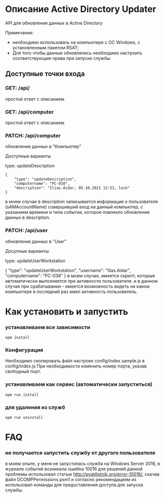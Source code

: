 # Описание Active Directory Updater
API для обновления данных в Active Directory

Примечание:
* необходимо использовать на компьютере с ОС Windows, с установленным пакетом RSAT;
* Для того чтобы данные обновлялись необходимо настроить соответствующие права при запуске службы.

## Доступныe точки входа

### GET: /api/
простой ответ с описанием

### GET: /api/computer
простой ответ с описанием

### PATCH: /api/computer
обновление данных в "Компьютер"

Доступные варианты

type: updateDescription
```
{
    "type": "updateDescription",
    "computername": "PC-038",
    "description": "Ilias.Aidar, 05.10.2021 12:31, lock"
}
```
в моем случае в description записывается информация о пользователе (sAMAccountName) совершивший вход на данный компьютер, с указанием времени и типа события, которое повлекло обновление данных в description.

### PATCH: /api/user
обновление данных в "User"

Досупные варианты

type: updateUserWorkstation

{
    "type": "updateUserWorkstation",
    "username": "Ilias.Aidar",
    "computername": "PC-038"
}
в моем случае, имеется скрипт, которые автоматически выполняется при активности пользователя.
и в данном случае при срабатывании - имеется возможность видеть на каком компьютере в последний раз имел активность пользователь.



# Как установить и запустить

### устанавливаем все зависимости
```
npm install
```

### Конфигурация
Необходимо скопировать файл настроек config/index.sample.js в config/index.js
При необходимости изменить номер порта, указав свободный порт.

### устанавливаем как сервис (автоматически запуститься)
```
npm run install
```

### для удаления из служб
```
npm run uninstall
```


# FAQ

### не получается запустить службу от другого пользователя
в моем опыте, у меня не запустилась служба на Windows Server 2016, в журнале событий возникала ошибка 10016
для решений данной проблемы использовал статью http://pyatilistnik.org/error-10016/, скачав файл DCOMPPermissions.psm1 и согласно рекомендациям из использовал команды для предоставления доступа для запуска службы.